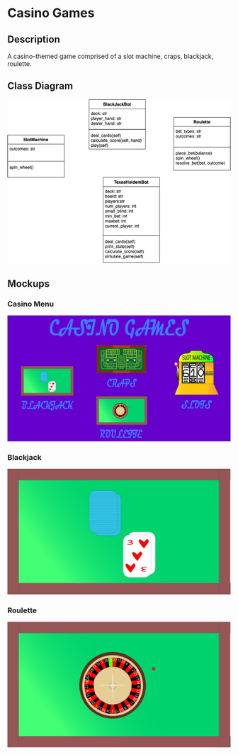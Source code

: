 # Casino Games

## Description

A casino-themed game comprised of a slot machine, craps, blackjack, roulette.

## Class Diagram

![Diagram](https://github.com/SlySlinky/Games/blob/main/images/ClassDiagramCasino.png?raw=true)

## Mockups

### Casino Menu

![Casino Menu](https://github.com/SlySlinky/Games/blob/main/images/CasinoMenu.png?raw=true)

### Blackjack

![Blackjack](https://github.com/SlySlinky/Games/blob/main/images/Blackjack.png?raw=true)

### Roulette

![Roulette](https://github.com/SlySlinky/Games/blob/main/images/Roulette.png?raw=true)
